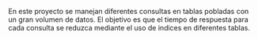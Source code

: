 En este proyecto se manejan diferentes consultas en tablas pobladas con un gran volumen de datos. El objetivo es que el tiempo de respuesta para cada consulta se reduzca mediante el uso de indices en diferentes tablas.
